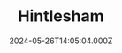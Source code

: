 ---
date: 2024-05-26T14:05:04.000Z
title: Hintlesham
latitude: 52.049947
longitude: 1.043102
category: checkin
---